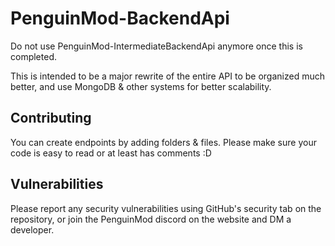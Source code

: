 # PenguinMod-BackendApi
Do not use PenguinMod-IntermediateBackendApi anymore once this is completed.

This is intended to be a major rewrite of the entire API to be organized much better, and use MongoDB & other systems for better scalability.

## Contributing
You can create endpoints by adding folders & files. Please make sure your code is easy to read or at least has comments :D

## Vulnerabilities
Please report any security vulnerabilities using GitHub's security tab on the repository, or join the PenguinMod discord on the website and DM a developer.